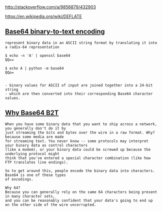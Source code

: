 http://stackoverflow.com/a/9856879/432903

https://en.wikipedia.org/wiki/DEFLATE


[Base64 binary-to-text encoding](https://en.wikipedia.org/wiki/Base64)
-------------------------------

```
represent binary data in an ASCII string format by translating it into a radix-64 representation

$ echo -n 'A' | openssl base64
QQ==

$ echo A | python -m base64
QQo=


- binary values for ASCII of input are joined together into a 24-bit string
- which are then converted into their corresponding Base64 character values.

```


[Why Base64 B2T](https://stackoverflow.com/a/201510/432903)
-------------------

```
When you have some binary data that you want to ship across a network, you generally don't do it by 
just streaming the bits and bytes over the wire in a raw format. Why? because some media are made 
for streaming text. You never know -- some protocols may interpret your binary data as control characters 
(like a modem), or your binary data could be screwed up because the underlying protocol might 
think that you've entered a special character combination (like how FTP translates line endings).

So to get around this, people encode the binary data into characters. Base64 is one of these types 
of encodings.

Why 64?
Because you can generally rely on the same 64 characters being present in many character sets, 
and you can be reasonably confident that your data's going to end up on the other side of the wire uncorrupted.
```
